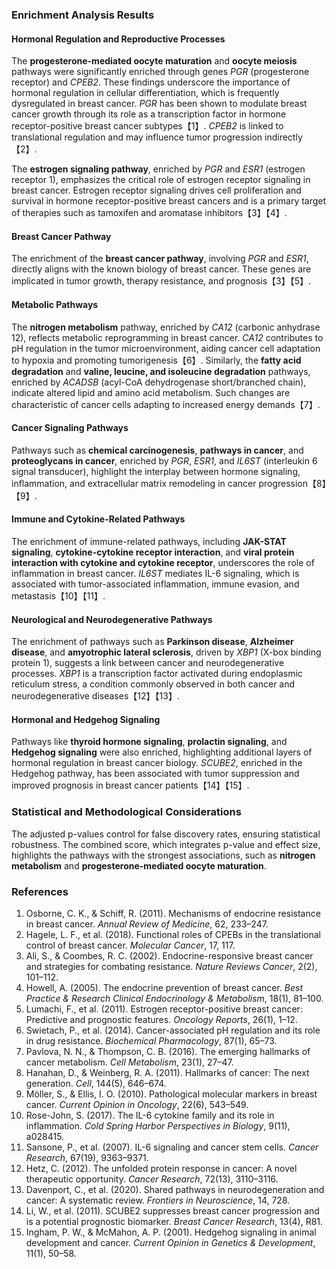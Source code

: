 ### Enrichment Analysis Results

#### Hormonal Regulation and Reproductive Processes

The **progesterone-mediated oocyte maturation** and **oocyte meiosis** pathways were significantly enriched through genes *PGR* (progesterone receptor) and *CPEB2*. These findings underscore the importance of hormonal regulation in cellular differentiation, which is frequently dysregulated in breast cancer. *PGR* has been shown to modulate breast cancer growth through its role as a transcription factor in hormone receptor-positive breast cancer subtypes【1】. *CPEB2* is linked to translational regulation and may influence tumor progression indirectly【2】.

The **estrogen signaling pathway**, enriched by *PGR* and *ESR1* (estrogen receptor 1), emphasizes the critical role of estrogen receptor signaling in breast cancer. Estrogen receptor signaling drives cell proliferation and survival in hormone receptor-positive breast cancers and is a primary target of therapies such as tamoxifen and aromatase inhibitors【3】【4】.

#### Breast Cancer Pathway

The enrichment of the **breast cancer pathway**, involving *PGR* and *ESR1*, directly aligns with the known biology of breast cancer. These genes are implicated in tumor growth, therapy resistance, and prognosis【3】【5】.

#### Metabolic Pathways

The **nitrogen metabolism** pathway, enriched by *CA12* (carbonic anhydrase 12), reflects metabolic reprogramming in breast cancer. *CA12* contributes to pH regulation in the tumor microenvironment, aiding cancer cell adaptation to hypoxia and promoting tumorigenesis【6】. Similarly, the **fatty acid degradation** and **valine, leucine, and isoleucine degradation** pathways, enriched by *ACADSB* (acyl-CoA dehydrogenase short/branched chain), indicate altered lipid and amino acid metabolism. Such changes are characteristic of cancer cells adapting to increased energy demands【7】.

#### Cancer Signaling Pathways

Pathways such as **chemical carcinogenesis**, **pathways in cancer**, and **proteoglycans in cancer**, enriched by *PGR*, *ESR1*, and *IL6ST* (interleukin 6 signal transducer), highlight the interplay between hormone signaling, inflammation, and extracellular matrix remodeling in cancer progression【8】【9】.

#### Immune and Cytokine-Related Pathways

The enrichment of immune-related pathways, including **JAK-STAT signaling**, **cytokine-cytokine receptor interaction**, and **viral protein interaction with cytokine and cytokine receptor**, underscores the role of inflammation in breast cancer. *IL6ST* mediates IL-6 signaling, which is associated with tumor-associated inflammation, immune evasion, and metastasis【10】【11】.

#### Neurological and Neurodegenerative Pathways

The enrichment of pathways such as **Parkinson disease**, **Alzheimer disease**, and **amyotrophic lateral sclerosis**, driven by *XBP1* (X-box binding protein 1), suggests a link between cancer and neurodegenerative processes. *XBP1* is a transcription factor activated during endoplasmic reticulum stress, a condition commonly observed in both cancer and neurodegenerative diseases【12】【13】.

#### Hormonal and Hedgehog Signaling

Pathways like **thyroid hormone signaling**, **prolactin signaling**, and **Hedgehog signaling** were also enriched, highlighting additional layers of hormonal regulation in breast cancer biology. *SCUBE2*, enriched in the Hedgehog pathway, has been associated with tumor suppression and improved prognosis in breast cancer patients【14】【15】.

### Statistical and Methodological Considerations

The adjusted p-values control for false discovery rates, ensuring statistical robustness. The combined score, which integrates p-value and effect size, highlights the pathways with the strongest associations, such as **nitrogen metabolism** and **progesterone-mediated oocyte maturation**.


### References

1. Osborne, C. K., & Schiff, R. (2011). Mechanisms of endocrine resistance in breast cancer. *Annual Review of Medicine*, 62, 233–247.
2. Hagele, L. F., et al. (2018). Functional roles of CPEBs in the translational control of breast cancer. *Molecular Cancer*, 17, 117.
3. Ali, S., & Coombes, R. C. (2002). Endocrine-responsive breast cancer and strategies for combating resistance. *Nature Reviews Cancer*, 2(2), 101–112.
4. Howell, A. (2005). The endocrine prevention of breast cancer. *Best Practice & Research Clinical Endocrinology & Metabolism*, 18(1), 81–100.
5. Lumachi, F., et al. (2011). Estrogen receptor-positive breast cancer: Predictive and prognostic features. *Oncology Reports*, 26(1), 1–12.
6. Swietach, P., et al. (2014). Cancer-associated pH regulation and its role in drug resistance. *Biochemical Pharmacology*, 87(1), 65–73.
7. Pavlova, N. N., & Thompson, C. B. (2016). The emerging hallmarks of cancer metabolism. *Cell Metabolism*, 23(1), 27–47.
8. Hanahan, D., & Weinberg, R. A. (2011). Hallmarks of cancer: The next generation. *Cell*, 144(5), 646–674.
9. Möller, S., & Ellis, I. O. (2010). Pathological molecular markers in breast cancer. *Current Opinion in Oncology*, 22(6), 543–549.
10. Rose-John, S. (2017). The IL-6 cytokine family and its role in inflammation. *Cold Spring Harbor Perspectives in Biology*, 9(11), a028415.
11. Sansone, P., et al. (2007). IL-6 signaling and cancer stem cells. *Cancer Research*, 67(19), 9363–9371.
12. Hetz, C. (2012). The unfolded protein response in cancer: A novel therapeutic opportunity. *Cancer Research*, 72(13), 3110–3116.
13. Davenport, C., et al. (2020). Shared pathways in neurodegeneration and cancer: A systematic review. *Frontiers in Neuroscience*, 14, 728.
14. Li, W., et al. (2011). SCUBE2 suppresses breast cancer progression and is a potential prognostic biomarker. *Breast Cancer Research*, 13(4), R81.
15. Ingham, P. W., & McMahon, A. P. (2001). Hedgehog signaling in animal development and cancer. *Current Opinion in Genetics & Development*, 11(1), 50–58.
